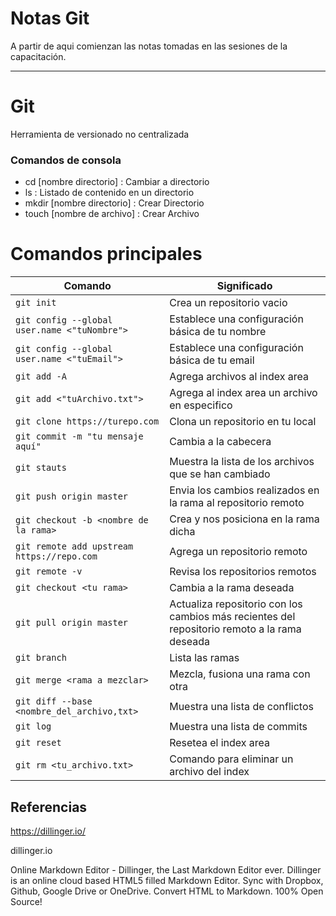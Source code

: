 # Notas Git

A partir de aqui comienzan las notas tomadas en las sesiones de la capacitación.
___

# Git

Herramienta de versionado no centralizada

### Comandos de consola

- cd [nombre directorio] : Cambiar a directorio
- ls : Listado de contenido en un directorio
- mkdir [nombre directorio] : Crear Directorio
- touch [nombre de archivo] : Crear Archivo


# Comandos principales

| Comando | Significado |
| ------ | ------ |
| ```git init``` | Crea un repositorio vacio |
| ```git config --global user.name <"tuNombre">``` | Establece una configuración básica de tu nombre |
| ```git config --global user.name <"tuEmail">``` | Establece una configuración básica de tu email |
| ```git add -A ``` | Agrega archivos al index area |
| ```git add <"tuArchivo.txt">``` | Agrega al index area un archivo en especifico |
| ```git clone https://turepo.com``` | Clona un repositorio en tu local |
| ```git commit -m "tu mensaje aquí"``` | Cambia a la cabecera |
| ```git stauts``` | Muestra la lista de los archivos que se han cambiado |
| ```git push origin master``` | Envia los cambios realizados en la rama al repositorio remoto |
| ```git checkout -b <nombre de la rama>``` | Crea y nos posiciona en la rama dicha |
| ```git remote add upstream https://repo.com``` | Agrega un repositorio remoto |
| ```git remote -v``` | Revisa los repositorios remotos |
| ```git checkout <tu rama>``` | Cambia a la rama deseada |
| ```git pull origin master``` | Actualiza repositorio con los cambios más recientes del repositorio remoto a la rama deseada |
| ```git branch``` | Lista las ramas |
| ```git merge <rama a mezclar>``` | Mezcla, fusiona una rama con otra  |
| ```git diff --base <nombre_del_archivo,txt>``` | Muestra una lista de conflictos  |
| ```git log``` | Muestra una lista de commits  |
| ```git reset``` | Resetea el index area  |
| ```git rm <tu_archivo.txt>``` | Comando para eliminar un archivo del index  |


## Referencias

https://dillinger.io/

dillinger.io

Online Markdown Editor - Dillinger, the Last Markdown Editor ever.
Dillinger is an online cloud based HTML5 filled Markdown Editor. Sync with Dropbox, Github, Google Drive or OneDrive. Convert HTML to Markdown. 100% Open Source!
